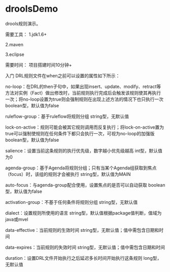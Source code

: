# droolsDemo

drools规则演示。


需要工具： 1.jdk1.6+

2.maven

3.eclipse

需要时间： 项目搭建时间10分钟+

入门
DRL规则文件在when之前可以设置的属性如下所示：

no-loop：在DRL的then子句中，如果出现insert、update、modify、retract等方法对实例（Fact）做出修改时，当前规则执行完成后会触发该规则使其再执行一次；将no-loop设置为true则会强制规则在出现上述方法的情况下也只执行一次
boolean型，默认值为false

ruleflow-group：基于ruleflow将规则分组
string型，无默认值

lock-on-active：规则可能会被其它规则调用而反复执行；将lock-on-active置为true可以强制使规则在任何条件下都只会执行一次，可视为no-loop的加强版
boolean型，默认值为false

salience：设置当前这条规则的执行优先级，数字越小优先级越高
int型，默认值为0

agenda-group：基于Agenda将规则分组；只有当某个Agenda组获取到焦点（focus）时，该组的规则才会被执行
string型，默认值为MAIN

auto-focus：与agenda-group配合使用，设置焦点的是否可以自动获取
boolean型，默认值为false

activation-group：不基于任何条件将规则分组
string型，无默认值

dialect：设置规则所使用的语言
string型，默认值根据package值判断，值域为java或mvel

data-effective：当前规则的生效时间
string型，无默认值；值中需包含日期和时间

data-expires：当前规则的失效时间
string型，无默认值；值中需包含日期和时间

duration：设置DRL文件开始执行之后延迟多长时间开始执行这条规则
long型，无默认值

